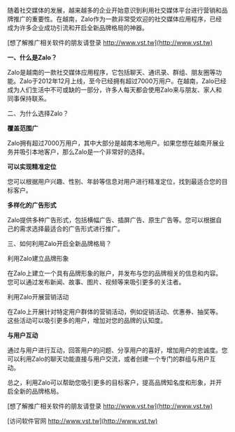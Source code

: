 随着社交媒体的发展，越来越多的企业开始意识到利用社交媒体平台进行营销和品牌推广的重要性。在越南，Zalo作为一款非常受欢迎的社交媒体应用程序，已经成为许多企业成功引流和开启全新品牌格局的神器。

[想了解推广相关软件的朋友请登录 http://www.vst.tw](http://www.vst.tw)

**一、什么是Zalo？**

Zalo是越南的一款社交媒体应用程序，它包括聊天、通讯录、群组、朋友圈等功能。Zalo于2012年12月上线，至今已经拥有超过7000万用户。在越南，Zalo已经成为人们生活中不可或缺的一部分，许多人每天都会使用Zalo来与朋友、家人和同事保持联系。

二、为什么选择Zalo？

**覆盖范围广**

Zalo拥有超过7000万用户，其中大部分是越南本地用户。如果您想在越南开展业务并吸引本地客户，那么Zalo是一个非常好的选择。

**可以实现精准定位**

您可以根据用户兴趣、性别、年龄等信息对用户进行精准定位，找到最适合您的目标客户。

**多样化的广告形式**

Zalo提供多种广告形式，包括横幅广告、插屏广告、原生广告等。您可以根据自己的需求选择最适合的广告形式进行推广。

三、如何利用Zalo开启全新品牌格局？

利用Zalo建立品牌形象

在Zalo上建立一个具有品牌形象的账户，并发布与您的品牌相关的信息和内容。您可以通过发布新闻、故事、图片、视频等来吸引更多的关注者。

利用Zalo开展营销活动

在Zalo上开展针对特定用户群体的营销活动，例如促销活动、优惠券、抽奖等。这些活动可以吸引更多的用户，增加对您的品牌的认知度。

**与用户互动**

通过与用户进行互动，回答用户的问题、分享用户的喜好，增加用户的忠诚度。您可以利用Zalo的聊天功能直接与用户交流，或者创建一个专门的群组与用户互动。

总之，利用Zalo可以帮助您吸引更多的目标客户，提高品牌知名度和形象，并开启全新的品牌格局。

[想了解推广相关软件的朋友请登录 http://www.vst.tw](http://www.vst.tw)


[访问软件官网 http://www.vst.tw](http://www.vst.tw)

